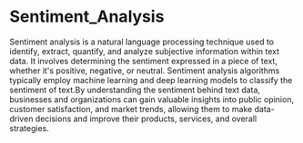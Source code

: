 # Sentiment_Analysis

Sentiment analysis is a natural language processing technique used to identify, extract, quantify, and analyze subjective information within text data. It involves determining the sentiment expressed in a piece of text, whether it's positive, negative, or neutral. Sentiment analysis algorithms typically employ machine learning and deep learning models to classify the sentiment of text.By understanding the sentiment behind text data, businesses and organizations can gain valuable insights into public opinion, customer satisfaction, and market trends, allowing them to make data-driven decisions and improve their products, services, and overall strategies.
